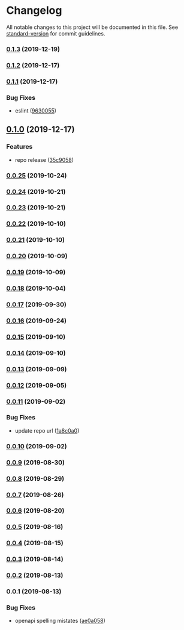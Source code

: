 # Changelog

All notable changes to this project will be documented in this file. See [standard-version](https://github.com/conventional-changelog/standard-version) for commit guidelines.

### [0.1.3](https://github.com/36node/adventurer-core-sdk-js/compare/v0.1.2...v0.1.3) (2019-12-19)



### [0.1.2](https://github.com/36node/adventurer-core-sdk-js/compare/v0.1.1...v0.1.2) (2019-12-17)



### [0.1.1](https://github.com/36node/adventurer-core-sdk-js/compare/v0.1.0...v0.1.1) (2019-12-17)


### Bug Fixes

* eslint ([9630055](https://github.com/36node/adventurer-core-sdk-js/commit/9630055))



## [0.1.0](https://github.com/36node/adventurer-core-sdk-js/compare/v0.0.25...v0.1.0) (2019-12-17)


### Features

* repo release ([35c9058](https://github.com/36node/adventurer-core-sdk-js/commit/35c9058))



### [0.0.25](https://github.com/36node/adventurer-core-sdk-js/compare/v0.0.24...v0.0.25) (2019-10-24)



### [0.0.24](https://github.com/36node/adventurer-core-sdk-js/compare/v0.0.23...v0.0.24) (2019-10-21)



### [0.0.23](https://github.com/36node/adventurer-core-sdk-js/compare/v0.0.22...v0.0.23) (2019-10-21)



### [0.0.22](https://github.com/36node/adventurer-core-sdk-js/compare/v0.0.21...v0.0.22) (2019-10-10)



### [0.0.21](https://github.com/36node/adventurer-core-sdk-js/compare/v0.0.20...v0.0.21) (2019-10-10)



### [0.0.20](https://github.com/36node/adventurer-core-sdk-js/compare/v0.0.19...v0.0.20) (2019-10-09)



### [0.0.19](https://github.com/36node/adventurer-core-sdk-js/compare/v0.0.18...v0.0.19) (2019-10-09)



### [0.0.18](https://github.com/36node/adventurer-core-sdk-js/compare/v0.0.17...v0.0.18) (2019-10-04)



### [0.0.17](https://github.com/36node/adventurer-core-sdk-js/compare/v0.0.16...v0.0.17) (2019-09-30)



### [0.0.16](https://github.com/36node/adventurer-core-sdk-js/compare/v0.0.15...v0.0.16) (2019-09-24)



### [0.0.15](https://github.com/36node/adventurer-core-sdk-js/compare/v0.0.14...v0.0.15) (2019-09-10)



### [0.0.14](https://github.com/36node/adventurer-core-sdk-js/compare/v0.0.13...v0.0.14) (2019-09-10)



### [0.0.13](https://github.com/36node/adventurer-core-sdk-js/compare/v0.0.12...v0.0.13) (2019-09-09)



### [0.0.12](https://github.com/36node/adventurer-core-sdk-js/compare/v0.0.11...v0.0.12) (2019-09-05)



### [0.0.11](https://github.com/36node/adventurer-core-sdk-js/compare/v0.0.10...v0.0.11) (2019-09-02)


### Bug Fixes

* update repo url ([1a8c0a0](https://github.com/36node/adventurer-core-sdk-js/commit/1a8c0a0))



### [0.0.10](https://github.com/zzswang/core-sdk-js/compare/v0.0.9...v0.0.10) (2019-09-02)



### [0.0.9](https://github.com/zzswang/core-sdk-js/compare/v0.0.8...v0.0.9) (2019-08-30)



### [0.0.8](https://github.com/zzswang/core-sdk-js/compare/v0.0.7...v0.0.8) (2019-08-29)



### [0.0.7](https://github.com/zzswang/core-sdk-js/compare/v0.0.6...v0.0.7) (2019-08-26)



### [0.0.6](https://github.com/zzswang/core-sdk-js/compare/v0.0.5...v0.0.6) (2019-08-20)



### [0.0.5](https://github.com/zzswang/core-sdk-js/compare/v0.0.4...v0.0.5) (2019-08-16)



### [0.0.4](https://github.com/zzswang/core-sdk-js/compare/v0.0.3...v0.0.4) (2019-08-15)



### [0.0.3](https://github.com/zzswang/core-sdk-js/compare/v0.0.2...v0.0.3) (2019-08-14)



### [0.0.2](https://github.com/zzswang/core-sdk-js/compare/v0.0.1...v0.0.2) (2019-08-13)



### 0.0.1 (2019-08-13)


### Bug Fixes

* openapi spelling mistates ([ae0a058](https://github.com/zzswang/core-sdk-js/commit/ae0a058))
